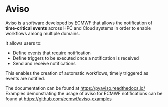 # Aviso

Aviso is a software developed by ECMWF that allows the notification of  **time-critical events** across HPC and Cloud systems in 
order to enable workflows among multiple domains.

It allows users to:

* Define events that require notification
* Define triggers to be executed once a notification is received
* Send and receive notifications

This enables the creation of automatic workflows, timely triggered as events are notified.
 

The documentation can be found at https://pyaviso.readthedocs.io/ \
Examples demonstrating the usage of aviso for ECMWF notifications can be found at https://github.com/ecmwf/aviso-examples